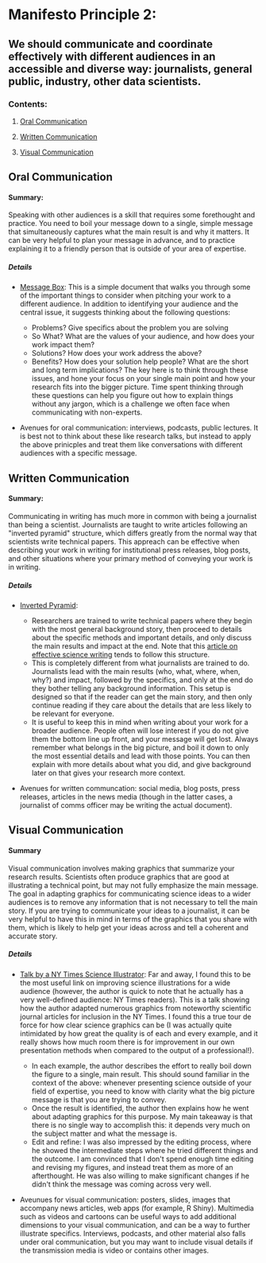 # Manifesto Principle 2:

## We should communicate and coordinate effectively with different audiences in an accessible and diverse way: journalists, general public, industry, other data scientists. 

### Contents:
1. [Oral Communication](#oral-communication)

2. [Written Communication](#written-communication)

3. [Visual Communication](#visual-communication)



## Oral Communication

#### Summary:

Speaking with other audiences is a skill that requires some forethought and practice. You need to boil your message down to a single, simple message that simultaneously captures what the main result is and why it matters. It can be very helpful to plan your message in advance, and to practice explaining it to a friendly person that is outside of your area of expertise.

##### Details

- [Message Box](https://www.compassscicomm.org/message-box-online): This is a simple document that walks you through some of the important things to consider when pitching your work to a different audience. In addition to identifying your audience and the central issue, it suggests thinking about the following questions:
  - Problems? Give specifics about the problem you are solving
  - So What? What are the values of your audience, and how does your work impact them?
  - Solutions? How does your work address the above?
  - Benefits? How does your solution help people? What are the short and long term implications?
  The key here is to think through these issues, and hone your focus on your single main point and how your research fits into the bigger picture. Time spent thinking through these questions can help you figure out how to explain things without any jargon, which is a challenge we often face when communicating with non-experts.

          
- Avenues for oral communication: interviews, podcasts, public lectures. It is best not to think about these like research talks, but instead to apply the above prinicples and treat them like conversations with different audiences with a specific message.


## Written Communication

#### Summary:

Communicating in writing has much more in common with being a journalist than being a scientist. Journalists are taught to write articles following an "inverted pyramid" structure, which differs greatly from the normal way that scientists write technical papers. This appreach can be effective when describing your work in writing for institutional press releases, blog posts, and other situations where your primary method of conveying your work is in writing.

##### Details

- [Inverted Pyramid](https://en.wikipedia.org/wiki/Inverted_pyramid_(journalism)):
    - Researchers are trained to write technical papers where they begin with the most general background story, then proceed to details about the specific methods and important details, and only discuss the main results and impact at the end. Note that this [article on effective science writing](https://www.ncbi.nlm.nih.gov/pmc/articles/PMC3009394/) tends to follow this structure.
    - This is completely different from what journalists are trained to do. Journalists lead with the main results (who, what, where, when, why?) and impact, followed by the specifics, and only at the end do they bother telling any background information. This setup is designed so that if the reader can get the main story, and then only continue reading if they care about the details that are less likely to be relevant for everyone.
    - It is useful to keep this in mind when writing about your work for a broader audience. People often will lose interest if you do not give them the bottom line up front, and your message will get lost. Always remember what belongs in the big picture, and boil it down to only the most essential details and lead with those points. You can then explain with more details about what you did, and give background later on that gives your research more context.

- Avenues for written communcation: social media, blog posts, press releases, articles in the news media (though in the latter cases, a journalist of comms officer may be writing the actual document).

## Visual Communication

#### Summary

Visual communication involves making graphics that summarize your research results. Scientists often produce graphics that are good at illustrating a technical point, but may not fully emphasize the main message. The goal in adapting graphics for communicating science ideas to a wider audiences is to remove any information that is not necessary to tell the main story. If you are trying to communicate your ideas to a journalist, it can be very helpful to have this in mind in terms of the graphics that you share with them, which is likely to help get your ideas across and tell a coherent and accurate story.

##### Details

- [Talk by a NY Times Science Illustrator](http://style.org/ku/): Far and away, I found this to be the most useful link on improving science illustrations for a wide audience (however, the author is quick to note that he actually has a very well-defined audience: NY Times readers). This is a talk showing how the author adapted numerous graphics from noteworthy scientific journal articles for inclusion in the NY Times. I found this a true tour de force for how clear science graphics can be (I was actually quite intimidated by how great the quality is of each and every example, and it really shows how much room there is for improvement in our own presentation methods when compared to the output of a professional!).
    - In each example, the author describes the effort to really boil down the figure to a single, main result. This should sound familiar in the context of the above: whenever presenting science outside of your field of expertise, you need to know with clarity what the big picture message is that you are trying to convey.
    - Once the result is identified, the author then explains how he went about adapting graphics for this purpose. My main takeaway is that there is no single way to accomplish this: it depends very much on the subject matter and what the message is.
    - Edit and refine: I was also impressed by the editing process, where he showed the intermediate steps where he tried different things and the outcome. I am convinced that I don't spend enough time editing and revising my figures, and instead treat them as more of an afterthought. He was also willing to make significant changes if he didn't think the message was coming across very well.
    
- Aveunues for visual communication: posters, slides, images that accompany news articles, web apps (for example, R Shiny). Multimedia such as videos and cartoons can be useful ways to add additional dimensions to your visual communication, and can be a way to further illustrate specifics. Interviews, podcasts, and other material also falls under oral communication, but you may want to include visual details if the transmission media is video or contains other images.


